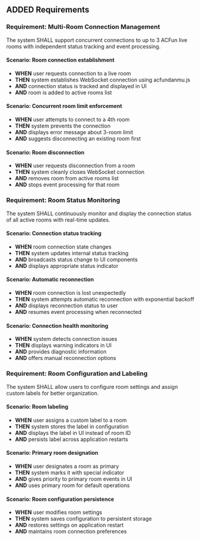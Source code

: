 ## ADDED Requirements

### Requirement: Multi-Room Connection Management
The system SHALL support concurrent connections to up to 3 ACFun live rooms with independent status tracking and event processing.

#### Scenario: Room connection establishment
- **WHEN** user requests connection to a live room
- **THEN** system establishes WebSocket connection using acfundanmu.js
- **AND** connection status is tracked and displayed in UI
- **AND** room is added to active rooms list

#### Scenario: Concurrent room limit enforcement
- **WHEN** user attempts to connect to a 4th room
- **THEN** system prevents the connection
- **AND** displays error message about 3-room limit
- **AND** suggests disconnecting an existing room first

#### Scenario: Room disconnection
- **WHEN** user requests disconnection from a room
- **THEN** system cleanly closes WebSocket connection
- **AND** removes room from active rooms list
- **AND** stops event processing for that room

### Requirement: Room Status Monitoring
The system SHALL continuously monitor and display the connection status of all active rooms with real-time updates.

#### Scenario: Connection status tracking
- **WHEN** room connection state changes
- **THEN** system updates internal status tracking
- **AND** broadcasts status change to UI components
- **AND** displays appropriate status indicator

#### Scenario: Automatic reconnection
- **WHEN** room connection is lost unexpectedly
- **THEN** system attempts automatic reconnection with exponential backoff
- **AND** displays reconnection status to user
- **AND** resumes event processing when reconnected

#### Scenario: Connection health monitoring
- **WHEN** system detects connection issues
- **THEN** displays warning indicators in UI
- **AND** provides diagnostic information
- **AND** offers manual reconnection options

### Requirement: Room Configuration and Labeling
The system SHALL allow users to configure room settings and assign custom labels for better organization.

#### Scenario: Room labeling
- **WHEN** user assigns a custom label to a room
- **THEN** system stores the label in configuration
- **AND** displays the label in UI instead of room ID
- **AND** persists label across application restarts

#### Scenario: Primary room designation
- **WHEN** user designates a room as primary
- **THEN** system marks it with special indicator
- **AND** gives priority to primary room events in UI
- **AND** uses primary room for default operations

#### Scenario: Room configuration persistence
- **WHEN** user modifies room settings
- **THEN** system saves configuration to persistent storage
- **AND** restores settings on application restart
- **AND** maintains room connection preferences